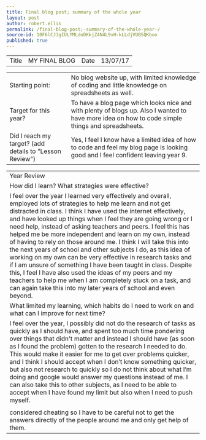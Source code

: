 ```yaml
---
title: Final blog post; summary of the whole year 
layout: post
author: robert.ellis
permalink: /final-blog-post;-summary-of-the-whole-year-/
source-id: 10F6lCJ3gIULYMLdoDKkjZ4N4L9vH-kLLdjVUB5QKboo
published: true
---
```

<table>
  <tr>
    <td>Title</td>
    <td>MY FINAL BLOG </td>
    <td>Date</td>
    <td>13/07/17</td>
  </tr>
</table>


<table>
  <tr>
    <td>Starting point:</td>
    <td>No blog website up, with limited knowledge of coding and little knowledge on spreadsheets as well. </td>
  </tr>
  <tr>
    <td>Target for this year?</td>
    <td>To have a blog page which looks nice and with plenty of blogs up. Also I wanted to have more idea on how to code simple things and spreadsheets. </td>
  </tr>
  <tr>
    <td>Did I reach my target? 
(add details to "Lesson Review")</td>
    <td>Yes, I feel I know have a limited idea of how to code and feel my blog page is looking good and I feel confident leaving year 9. </td>
  </tr>
</table>


<table>
  <tr>
    <td>Year Review</td>
  </tr>
  <tr>
    <td>How did I learn? What strategies were effective? </td>
  </tr>
  <tr>
    <td>I feel over the year I learned very effectively and overall, employed lots of strategies to help me learn and not get distracted in class. I think I have used the internet effectively, and have looked up things when I feel they are going wrong or I need help, instead of asking teachers and peers. I feel this has helped me be more independent and learn on my own, instead of having to rely on those around me. I think I will take this into the next years of school and other subjects I do, as this idea of working on my own can be very effective in research tasks and if I am unsure of something I have been taught in class. Despite this, I feel I have also used the ideas of my peers and my teachers to help me when I am completely stuck on a task, and can again take this into my later years of school and even beyond. </td>
  </tr>
  <tr>
    <td>What limited my learning, which habits do I need to work on and what can I improve for next time? </td>
  </tr>
  <tr>
    <td>I feel over the year, I possibly did not do the research of tasks as quickly as I should have, and spent too much time pondering over things that didn't matter and instead I should have (as soon as I found the problem) gotten to the research I needed to do. This would make it easier for me to get over problems quicker, and I think I should accept when I don’t know something quicker, but also not research to quickly so I do not think about what I’m doing and google would answer my questions instead of me. I can also take this to other subjects, as I need to be able to accept when I have found my limit but also when I need to push myself. </td>
  </tr>
  <tr>
    <td></td>
  </tr>
  <tr>
    <td>considered cheating so I have to be careful not to get the answers directly of the people around me and only get help of them. </td>
  </tr>
</table>


